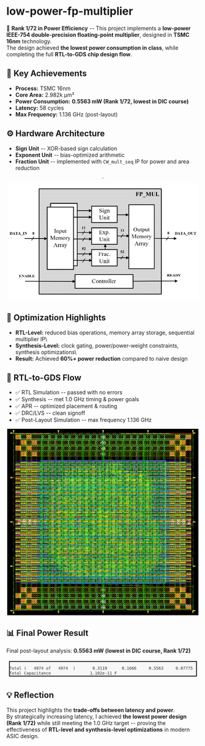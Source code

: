 # low-power-fp-multiplier

🚀 **Rank 1/72 in Power Efficiency** -- This project implements a
**low-power IEEE-754 double-precision floating-point multiplier**,
designed in **TSMC 16nm** technology.\
The design achieved **the lowest power consumption in class**, while
completing the full **RTL-to-GDS chip design flow**.

## 📌 Key Achievements

-   **Process:** TSMC 16nm
-   **Core Area:** 2.982k μm²
-   **Power Consumption:** **0.5563 mW (Rank 1/72, lowest in DIC course)**
-   **Latency:** 58 cycles
-   **Max Frequency:** 1.136 GHz (post-layout)


## ⚙️ Hardware Architecture

-   **Sign Unit** -- XOR-based sign calculation
-   **Exponent Unit** -- bias-optimized arithmetic
-   **Fraction Unit** -- implemented with `CW_mult_seq` IP for power and
    area reduction

<p align="center">
`<img src="img/hd_arch.png" alt="Hardware Architecture" width="500"/>
</p>

## 🔧 Optimization Highlights

-   **RTL-Level:** reduced bias operations, memory array storage,
    sequential multiplier IP\
-   **Synthesis-Level:** clock gating, power/power-weight constraints,
    synthesis optimizations\
-   **Result:** Achieved **60%+ power reduction** compared to naive
    design

## 📐 RTL-to-GDS Flow

-   ✅ RTL Simulation -- passed with no errors
-   ✅ Synthesis -- met 1.0 GHz timing & power goals
-   ✅ APR -- optimized placement & routing
-   ✅ DRC/LVS -- clean signoff
-   ✅ Post-Layout Simulation -- max frequency 1.136 GHz


<p align="center">
<img src="img/final_layout.png" alt="Final Layout" width="500"/>
</p>

## 📊 Final Power Result

Final post-layout analysis: **0.5563 mW (lowest in DIC course, Rank 1/72)**

<p align="center">
<img src="img/power_result.png" alt="Power Analysis Result" width="500"/>
</p>

## 💡 Reflection

This project highlights the **trade-offs between latency and power**.\
By strategically increasing latency, I achieved **the lowest power
design (Rank 1/72)** while still meeting the 1.0 GHz target -- proving
the effectiveness of **RTL-level and synthesis-level optimizations** in
modern ASIC design.
